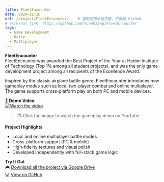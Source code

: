 ```yaml
---
title: FleetEncounter
date: 2024-11-26
url: /project/FleetEncounter/    # 强制使用本地页面，不再跳 GitHub
# external_link: https://github.com/YuanKJing/FleetEncounter
tags:
  - Game Development
  - Unity
  - Multiplayer
---
```

**FleetEncounter**  
FleetEncounter was awarded the Best Project of the Year at Harbin Institute of Technology (Top 1% among all student projects), and was the only game development project among all recipients of the Excellence Award.

Inspired by the classic airplane battle genre, FleetEncounter introduces new gameplay modes such as local two-player combat and online multiplayer. The game supports cross-platform play on both PC and mobile devices.

**🎥 Demo Video**  
[![Watch the video](https://img.youtube.com/vi/QEBKcMXNZrI/0.jpg)](https://youtu.be/QEBKcMXNZrI)

> 📺 Click the image to watch the gameplay demo on YouTube.

**Project Highlights**  
- Local and online multiplayer battle modes  
- Cross-platform support (PC & mobile)  
- High-fidelity textures and visual polish  
- Developed independently with full-stack game logic

**Try It Out**  
🎮 [Download all the project via Google Drive](https://drive.google.com/file/d/1loINHJuFTxrg2ML9QUhqfNrw638cuPAu/view?usp=sharing)  
💻 [View on GitHub](https://github.com/YuanKJing/FleetEncounter)

<!--more-->
